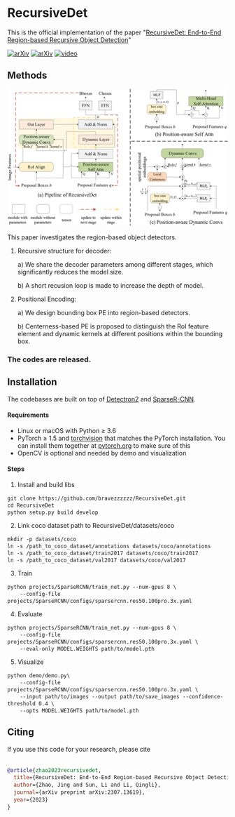 # RecursiveDet
This is the official implementation of the paper "[RecursiveDet: End-to-End Region-based Recursive Object Detection](https://arxiv.org/abs/2209.10391)"

[![arXiv](https://img.shields.io/badge/paper-ICCV2023-green)](https://openaccess.thecvf.com/content/ICCV2023/html/Zhao_RecursiveDet_End-to-End_Region-Based_Recursive_Object_Detection_ICCV_2023_paper.html)
[![arXiv](https://img.shields.io/badge/arXiv-2307.13619-blue)](https://arxiv.org/abs/2307.13619) [![video](https://img.shields.io/badge/video-YouTube-red)](https://youtu.be/zB28DyL3ImE)

## Methods
<p align="center">
<img src="readme/pipeline.png" width="800px"/>
<br>
</p>

This paper investigates the region-based object detectors. 
1. Recursive structure for decoder:

   a) We share the decoder parameters among different stages, which significantly reduces the model size.
   
   b) A short recusion loop is made to increase the depth of model.
3. Positional Encoding:

   a) We design bounding box PE into region-based detectors.

   b) Centerness-based PE is proposed to distinguish the RoI feature element and dynamic kernels at different positions within the bounding box.

### The codes are released.

## Installation
The codebases are built on top of [Detectron2](https://github.com/facebookresearch/detectron2) and [SparseR-CNN](https://github.com/PeizeSun/SparseR-CNN).

#### Requirements
- Linux or macOS with Python ≥ 3.6
- PyTorch ≥ 1.5 and [torchvision](https://github.com/pytorch/vision/) that matches the PyTorch installation.
  You can install them together at [pytorch.org](https://pytorch.org) to make sure of this
- OpenCV is optional and needed by demo and visualization

#### Steps
1. Install and build libs
```
git clone https://github.com/bravezzzzzz/RecursiveDet.git
cd RecursiveDet
python setup.py build develop
```

2. Link coco dataset path to RecursiveDet/datasets/coco
```
mkdir -p datasets/coco
ln -s /path_to_coco_dataset/annotations datasets/coco/annotations
ln -s /path_to_coco_dataset/train2017 datasets/coco/train2017
ln -s /path_to_coco_dataset/val2017 datasets/coco/val2017
```

3. Train
```
python projects/SparseRCNN/train_net.py --num-gpus 8 \
    --config-file projects/SparseRCNN/configs/sparsercnn.res50.100pro.3x.yaml
```

4. Evaluate
```
python projects/SparseRCNN/train_net.py --num-gpus 8 \
    --config-file projects/SparseRCNN/configs/sparsercnn.res50.100pro.3x.yaml \
    --eval-only MODEL.WEIGHTS path/to/model.pth
```

5. Visualize
```    
python demo/demo.py\
    --config-file projects/SparseRCNN/configs/sparsercnn.res50.100pro.3x.yaml \
    --input path/to/images --output path/to/save_images --confidence-threshold 0.4 \
    --opts MODEL.WEIGHTS path/to/model.pth
```

## Citing

If you use this code for your research, please cite

```BibTeX

@article{zhao2023recursivedet,
  title={RecursiveDet: End-to-End Region-based Recursive Object Detection},
  author={Zhao, Jing and Sun, Li and Li, Qingli},
  journal={arXiv preprint arXiv:2307.13619},
  year={2023}
}

```
